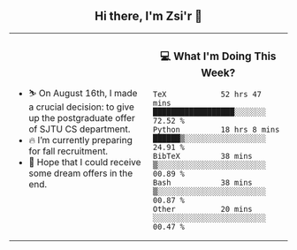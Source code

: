 <h2 align="center"> Hi there, I'm Zsi'r 👋 </h2>

<table>
    <tr>
        <td valign="center" width="50%">
            <ul>
                <li> ⛷️ On August 16th, I made a crucial decision: to give up the postgraduate offer of SJTU CS department.</li>
                <li> 🔥 I’m currently preparing for fall recruitment.</li>
                <li> 🙏 Hope that I could receive some dream offers in the end.</li>
            </ul>
        </td>
       <td valign="top" width="50%">

<h3 align="center"> 💻 What I'm Doing This Week? </h3>

<!--START_SECTION:waka-->

```text
TeX            52 hrs 47 mins  ██████████████████░░░░░░░   72.52 %
Python         18 hrs 8 mins   ██████▒░░░░░░░░░░░░░░░░░░   24.91 %
BibTeX         38 mins         ▒░░░░░░░░░░░░░░░░░░░░░░░░   00.89 %
Bash           38 mins         ▒░░░░░░░░░░░░░░░░░░░░░░░░   00.87 %
Other          20 mins         ░░░░░░░░░░░░░░░░░░░░░░░░░   00.47 %
```

<!--END_SECTION:waka-->
</td></tr>
</table>
